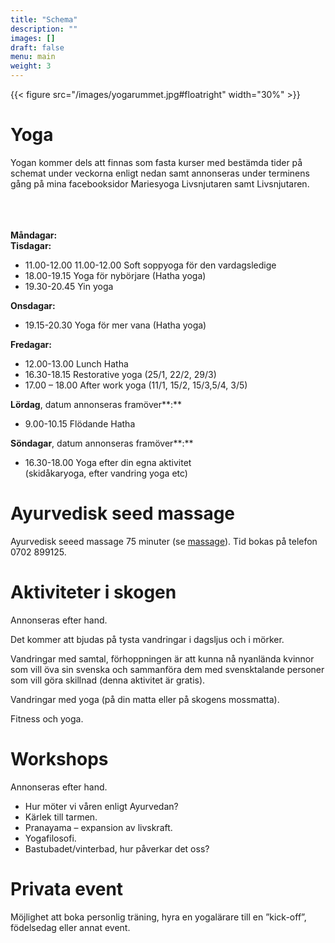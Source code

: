 ```yaml
---
title: "Schema"
description: ""
images: []
draft: false
menu: main
weight: 3
---
```


{{< figure src="/images/yogarummet.jpg#floatright" width="30%" >}}
# Yoga
Yogan kommer dels att finnas som fasta kurser med bestämda tider på schemat under veckorna enligt nedan samt annonseras under terminens gång på mina facebooksidor Mariesyoga Livsnjutaren samt Livsnjutaren.
<br><br><br><br>

**Måndagar:**\
**Tisdagar:**

- 11.00-12.00 11.00-12.00 Soft soppyoga för den vardagsledige
- 18.00-19.15 Yoga för nybörjare (Hatha yoga)
- 19.30-20.45 Yin yoga

**Onsdagar:**

- 19.15-20.30 Yoga för mer vana (Hatha yoga)

**Fredagar:**

- 12.00-13.00 Lunch Hatha
- 16.30-18.15 Restorative yoga (25/1, 22/2, 29/3)
- 17.00 – 18.00 After work yoga (11/1, 15/2, 15/3,5/4, 3/5)

**Lördag**, datum annonseras framöver**:**

- 9.00-10.15 Flödande Hatha

**Söndagar**, datum annonseras framöver**:**

- 16.30-18.00 Yoga efter din egna aktivitet\
(skidåkaryoga, efter vandring yoga etc)

# Ayurvedisk seed massage
Ayurvedisk seeed massage 75 minuter (se [massage](/massage)).
Tid bokas på telefon 0702 899125.

# Aktiviteter i skogen
Annonseras efter hand.

Det kommer att bjudas på tysta vandringar i dagsljus och i mörker.

Vandringar med samtal, förhoppningen är att kunna nå nyanlända kvinnor som vill öva sin svenska och sammanföra dem med svensktalande personer som vill göra skillnad (denna aktivitet är gratis).

Vandringar med yoga (på din matta eller på skogens mossmatta).

Fitness och yoga.

# Workshops
Annonseras efter hand.

- Hur möter vi våren enligt Ayurvedan?
- Kärlek till tarmen.
- Pranayama – expansion av livskraft.
- Yogafilosofi.
- Bastubadet/vinterbad, hur påverkar det oss?

# Privata event
Möjlighet att boka personlig träning, hyra en yogalärare till en ”kick-off”, födelsedag eller annat event.
